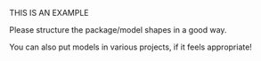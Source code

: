 THIS IS AN EXAMPLE

Please structure the package/model shapes in a good way.

You can also put models in various projects, if it feels appropriate!
